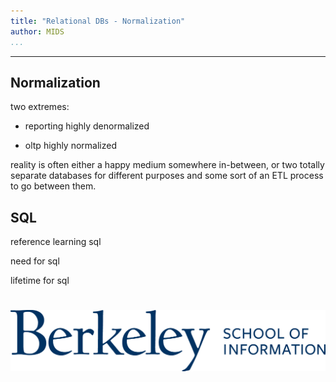 ```yaml
---
title: "Relational DBs - Normalization"
author: MIDS
...
```


---

## Normalization

two extremes:

- reporting
  highly denormalized


- oltp
  highly normalized


reality is often either a happy medium somewhere in-between,
or two totally separate databases for different purposes
and some sort of an ETL process to go between them.


## SQL

<div class="notes">
reference learning sql

need for sql

lifetime for sql
</div>


#
<img class="logo" src="images/berkeley-school-of-information-logo.png"/>

